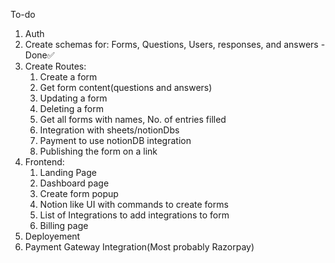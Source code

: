 To-do

1. Auth
2. Create schemas for: Forms, Questions, Users, responses, and answers - Done✅
3. Create Routes:
    1. Create a form
    2. Get form content(questions and answers)
    3. Updating a form
    4. Deleting a form
    5. Get all forms with names, No. of entries filled
    6. Integration with sheets/notionDbs
    7. Payment to use notionDB integration
    8. Publishing the form on a link
4. Frontend:
    1. Landing Page
    2. Dashboard page
    3. Create form popup
    4. Notion like UI with commands to create forms
    5. List of Integrations to add integrations to form
    6. Billing page
5. Deployement
6. Payment Gateway Integration(Most probably Razorpay)